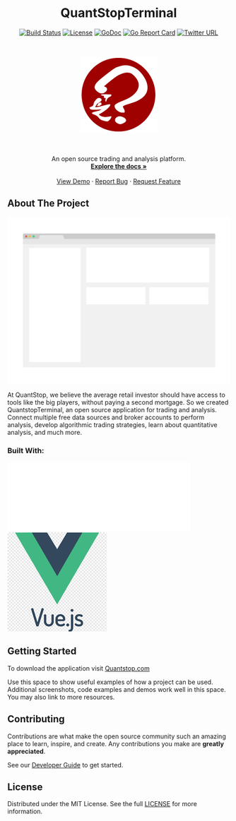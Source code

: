 <h1 align="center">QuantStopTerminal</h1>
<div align="center">

[![Build Status][build-status-img]][build-status-url]
[![License][license-img]][license-url]
[![GoDoc][godoc-img]][godoc-url]
[![Go Report Card][go-report-img]][go-report-url]
[![Twitter URL][twitter-img]][twitter-url]

</div>
<br>
<div align="center">

[![Logo][logo-img]][logo-url]

</div>
<br>
<p align="center">
  An open source trading and analysis platform.
  <br>
  <a href="https://github.com/quantstop/quantstopterminal"><strong>Explore the docs »</strong></a>
  <br>
  <br>
  <a href="https://github.com/quantstop/quantstopterminal">View Demo</a>
  ·
  <a href="https://github.com/QuantStop/QuantStopTerminal/issues/new?assignees=&labels=&template=bug_report.md&title=">Report Bug</a>
  ·
  <a href="https://github.com/QuantStop/QuantStopTerminal/issues/new?assignees=&labels=&template=feature_request.md&title=">Request Feature</a>
</p>

<!-- ABOUT THE PROJECT -->
## About The Project

<div align="center">

[![Product Name Screen Shot][product-screenshot]](https://quantstop.com)

</div>
At QuantStop, we believe the average retail investor should have access to tools like the big players, 
without paying a second mortgage.
So we created QuantstopTerminal, an open source application for trading and analysis.
Connect multiple free data sources and broker accounts to perform analysis, develop algorithmic trading strategies,
learn about quantitative analysis, and much more.

### Built With:
[![Go][go-img]][go-url] &nbsp; &nbsp; &nbsp; &nbsp;
[![VueJs][vue-img]][vue-url]

<!-- GETTING STARTED -->
## Getting Started

To download the application visit [Quantstop.com](https://quantstop.com)
<br>

Use this space to show useful examples of how a project can be used. 
Additional screenshots, code examples and demos work well in this space. You may also link to more resources.


<!-- CONTRIBUTING -->
## Contributing

Contributions are what make the open source community such an amazing place to learn, inspire, and create. 
Any contributions you make are **greatly appreciated**.

See our [Developer Guide](docs/development/Development.md) to get started.



<!-- Eula_en-us.rtf -->
## License

Distributed under the MIT License. See the full [LICENSE](assets/licenses/Eula_en-us.rtf) for more information.





<!-- MARKDOWN LINKS & IMAGES -->
<!-- https://www.markdownguide.org/basic-syntax/#reference-style-links -->


<!-- badges -->
[build-status-url]: https://github.com/quantstop/quantstopterminal/actions/workflows/release.yml/badge.svg?branch=release
[build-status-img]: https://github.com/quantstop/quantstopterminal/actions/workflows/release.yml/badge.svg?branch=release
[license-url]: https://github.com/quantstop/quantstopterminal/blob/release/LICENSE
[license-img]: https://img.shields.io/badge/License-MIT-orange.svg?style=flat-round
[godoc-url]: https://godoc.org/github.com/quantstop/quantstopterminal
[godoc-img]: https://godoc.org/github.com/quantstop/quantstopterminal?status.svg
[go-report-url]: https://goreportcard.com/report/github.com/quantstop/quantstopterminal
[go-report-img]: https://goreportcard.com/badge/github.com/quantstop/quantstopterminal
[twitter-url]: https://twitter.com/quantstop
[twitter-img]: https://img.shields.io/badge/twitter-@QuantStop-wnZunKusqrz0QZNxE4Ag?logo=twitter&style=flat

[logo-img]: assets/images/qst.png
[logo-url]: https://quantstop.com
[product-screenshot]: assets/images/screenshot.png

[go-img]: assets/images/go-logo-white.svg
[go-url]: https://go.dev/

[vue-img]: assets/images/vuejs-logo.png
[vue-url]: https://vuejs.org/
